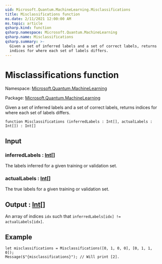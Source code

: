 ```yaml
---
uid: Microsoft.Quantum.MachineLearning.Misclassifications
title: Misclassifications function
ms.date: 2/11/2021 12:00:00 AM
ms.topic: article
qsharp.kind: function
qsharp.namespace: Microsoft.Quantum.MachineLearning
qsharp.name: Misclassifications
qsharp.summary: >-
  Given a set of inferred labels and a set of correct labels, returns
  indices for where each set of labels differs.
---
```


# Misclassifications function

Namespace: [Microsoft.Quantum.MachineLearning](xref:Microsoft.Quantum.MachineLearning)

Package: [Microsoft.Quantum.MachineLearning](https://nuget.org/packages/Microsoft.Quantum.MachineLearning)


Given a set of inferred labels and a set of correct labels, returnsindices for where each set of labels differs.

```qsharp
function Misclassifications (inferredLabels : Int[], actualLabels : Int[]) : Int[]
```


## Input

### inferredLabels : [Int](xref:microsoft.quantum.lang-ref.int)[]

The labels inferred for a given training or validation set.


### actualLabels : [Int](xref:microsoft.quantum.lang-ref.int)[]

The true labels for a given training or validation set.



## Output : [Int](xref:microsoft.quantum.lang-ref.int)[]

An array of indices `idx` such that`inferredLabels[idx] != actualLabels[idx]`.

## Example

```Q#let misclassifications = Misclassifications([0, 1, 0, 0], [0, 1, 1, 0]);Message($"{misclassifications}"); // Will print [2].```